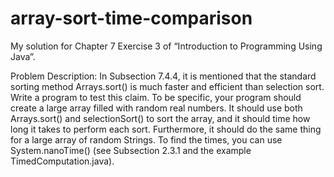 # array-sort-time-comparison
My solution for Chapter 7 Exercise 3 of “Introduction to Programming Using Java”.

Problem Description:
In Subsection 7.4.4, it is mentioned that the standard sorting method Arrays.sort() is
much faster and efficient than selection sort. Write a program to test this claim. To be
specific, your program should create a large array filled with random real numbers. It
should use both Arrays.sort() and selectionSort() to sort the array, and it should
time how long it takes to perform each sort. Furthermore, it should do the same thing for
a large array of random Strings. To find the times, you can use System.nanoTime() (see
Subsection 2.3.1 and the example TimedComputation.java).
